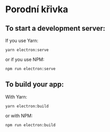 # Porodní křivka

## To start a development server:
If you use Yarn:

`yarn electron:serve`

or if you use NPM:

`npm run electron:serve`

## To build your app:
With Yarn:

`yarn electron:build`

or with NPM:

`npm run electron:build`
